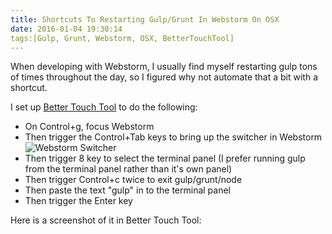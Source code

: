 ```yaml
---
title: Shortcuts To Restarting Gulp/Grunt In Webstorm On OSX
date: 2016-01-04 19:30:14
tags:[Gulp, Grunt, Webstorm, OSX, BetterTouchTool]
---
```


When developing with Webstorm, I usually find myself restarting gulp tons of times throughout the day, so I figured why not automate that a bit with a shortcut.

I set up [Better Touch Tool](http://www.boastr.net) to do the following: 

* On Control+g, focus Webstorm
* Then trigger the Control+Tab keys to bring up the switcher in Webstorm ![Webstorm Switcher](http://coopcoding.com/assets/images/blogpostimages/webstorm-switcher.png)
* Then trigger 8 key to select the terminal panel (I prefer running gulp from the terminal panel rather than it's own panel)
* Then trigger Control+c twice to exit gulp/grunt/node
* Then paste the text "gulp" in to the terminal panel
* Then trigger the Enter key

Here is a screenshot of it in Better Touch Tool:

